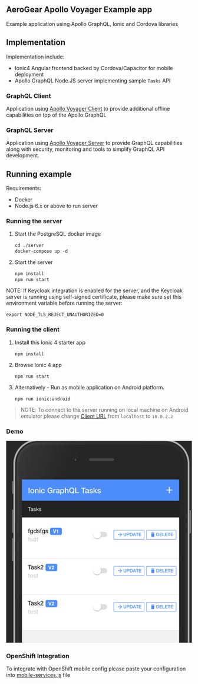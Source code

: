 ## AeroGear Apollo Voyager Example app

Example application using Apollo GraphQL, Ionic and Cordova libraries

## Implementation

Implementation include:

- Ionic4 Angular frontend backed by Cordova/Capacitor for mobile deployment
- Apollo GraphQL Node.JS server implementing sample `Tasks` API

### GraphQL Client

Application using [Apollo Voyager Client](https://github.com/aerogear/aerogear-js-sdk/tree/master/packages/sync) to provide additional offline capabilities on top of the Apollo GraphQL 

### GraphQL Server

Application using [Apollo Voyager Server](https://github.com/aerogear/apollo-voyager-server) to provide GraphQL capabilities along with security, monitoring and tools to simplify GraphQL API development.

## Running example

Requirements:

- Docker
- Node.js 6.x or above to run server

### Running the server

1. Start the PostgreSQL docker image

   ```shell
   cd ./server
   docker-compose up -d
   ```

1. Start the server

   ```shell
   npm install
   npm run start
   ```

NOTE: If Keycloak integration is enabled for the server, and the Keycloak server is running using self-signed certificate, please make sure set this environment variable before running the server:

   ```shell
   export NODE_TLS_REJECT_UNAUTHORIZED=0
   ```

### Running the client

1. Install this Ionic 4 starter app

   ```shell
   npm install
   ```

1. Browse Ionic 4 app
   
   ```shell
   npm run start
   ```

1. Alternatively - Run as mobile application on Android platform.

   ```shell
   npm run ionic:android
   ```

> NOTE: To connect to the server running on local machine on Android emulator 
please change [Client URL](https://github.com/aerogear/apollo-voyager-ionic-example/blob/master/src/app/services/voyager.service.ts#L42) from `localhost` to `10.0.2.2` 

### Demo

![](./resources/screenshot.png)

### OpenShift Integration

To integrate with OpenShift mobile config please paste your configuration into
[mobile-services.js](./src/mobile-services.js) file